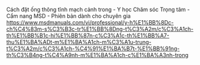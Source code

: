 Cách đặt ống thông tĩnh mạch cảnh trong - Y học Chăm sóc Trọng tâm - Cẩm nang MSD - Phiên bản dành cho chuyên gia https://www.msdmanuals.com/vi/professional/y-h%E1%BB%8Dc-ch%C4%83m-s%C3%B3c-tr%E1%BB%8Dng-t%C3%A2m/c%C3%A1ch-th%E1%BB%B1c-hi%E1%BB%87n-c%C3%A1c-th%E1%BB%A7-thu%E1%BA%ADt-m%E1%BA%A1ch-m%C3%A1u-trung-t%C3%A2m/c%C3%A1ch-%C4%91%E1%BA%B7t-%E1%BB%91ng-th%C3%B4ng-t%C4%A9nh-m%E1%BA%A1ch-c%E1%BA%A3nh-trong  
  
  
